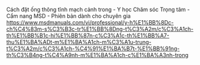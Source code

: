 Cách đặt ống thông tĩnh mạch cảnh trong - Y học Chăm sóc Trọng tâm - Cẩm nang MSD - Phiên bản dành cho chuyên gia https://www.msdmanuals.com/vi/professional/y-h%E1%BB%8Dc-ch%C4%83m-s%C3%B3c-tr%E1%BB%8Dng-t%C3%A2m/c%C3%A1ch-th%E1%BB%B1c-hi%E1%BB%87n-c%C3%A1c-th%E1%BB%A7-thu%E1%BA%ADt-m%E1%BA%A1ch-m%C3%A1u-trung-t%C3%A2m/c%C3%A1ch-%C4%91%E1%BA%B7t-%E1%BB%91ng-th%C3%B4ng-t%C4%A9nh-m%E1%BA%A1ch-c%E1%BA%A3nh-trong  
  
  
